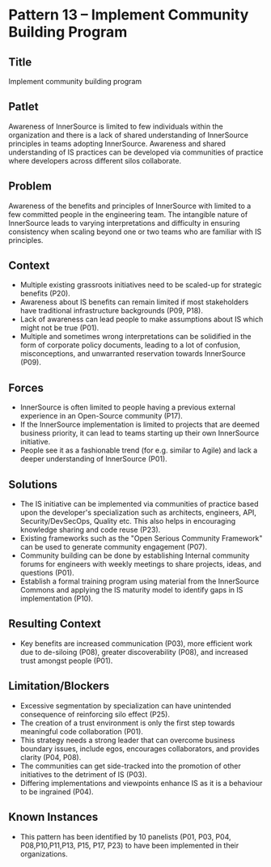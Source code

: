 # Pattern 13 – Implement Community Building Program

## Title

Implement community building program 

## Patlet

Awareness of InnerSource is limited to few individuals within the organization and there is a lack of shared understanding of InnerSource principles in teams adopting InnerSource. Awareness and shared understanding of IS practices can be developed via communities of practice where developers across different silos collaborate.

## Problem

Awareness of the benefits and principles of InnerSource with limited to a few committed people in the engineering team. The intangible nature of InnerSource leads to varying interpretations and difficulty in ensuring consistency when scaling beyond one or two teams who are familiar with IS principles.

## Context

- Multiple existing grassroots initiatives need to be scaled-up for strategic benefits (P20).
- Awareness about IS benefits can remain limited if most stakeholders have traditional infrastructure backgrounds (P09, P18).
- Lack of awareness can lead people to make assumptions about IS which might not be true (P01).
- Multiple and sometimes wrong interpretations can be solidified in the form of corporate policy documents, leading to a lot of confusion, misconceptions, and unwarranted reservation towards InnerSource (P09).

## Forces

- InnerSource is often limited to people having a previous external experience in an Open-Source community (P17).
- If the InnerSource implementation is limited to projects that are deemed business priority, it can lead to teams starting up their own InnerSource initiative.
- People see it as a fashionable trend (for e.g. similar to Agile) and lack a deeper understanding of InnerSource (P01).

## Solutions

- The IS initiative can be implemented via communities of practice based upon the developer's specialization such as architects, engineers, API, Security/DevSecOps, Quality etc. This also helps in encouraging knowledge sharing and code reuse (P23).
- Existing frameworks such as the "Open Serious Community Framework" can be used to generate community engagement (P07).
- Community building can be done by establishing Internal community forums for engineers with weekly meetings to share projects, ideas, and questions (P01).
- Establish a formal training program using material from the InnerSource Commons and applying the IS maturity model to identify gaps in IS implementation (P10).

## Resulting Context

- Key benefits are increased communication (P03), more efficient work due to de-siloing (P08), greater discoverability (P08), and increased trust amongst people (P01).

## Limitation/Blockers

- Excessive segmentation by specialization can have unintended consequence of reinforcing silo effect (P25).
- The creation of a trust environment is only the first step towards meaningful code collaboration (P01).
- This strategy needs a strong leader that can overcome business boundary issues, include egos, encourages collaborators, and provides clarity (P04, P08).
- The communities can get side-tracked into the promotion of other initiatives to the detriment of IS (P03).
- Differing implementations and viewpoints enhance IS as it is a behaviour to be ingrained (P04).

## Known Instances

- This pattern has been identified by 10 panelists (P01, P03, P04, P08,P10,P11,P13, P15, P17, P23) to have been implemented in their organizations.
